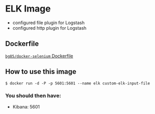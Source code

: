 # ELK Image 
- configured file plugin for Logstash
- configured http plugin for Logstash

## Dockerfile

[`bg85/docker-selenium` Dockerfile](https://github.com/bg85/custom-elk-input-file/blob/master/Dockerfile)

## How to use this image

```
$ docker run -d -P -p 5601:5601 --name elk custom-elk-input-file
```

### You should then have:
- Kibana: 5601